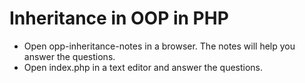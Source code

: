 # Inheritance in OOP in PHP
* Open opp-inheritance-notes in a browser. The notes will help you answer the questions. 
* Open index.php in a text editor and answer the questions. 